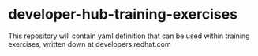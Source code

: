 # developer-hub-training-exercises
This repository will contain yaml definition that can be used within training exercises, written down at developers.redhat.com

